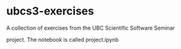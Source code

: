 # ubcs3-exercises
A collection of exercises from the UBC Scientific Software Seminar

project. The notebook is called project.ipynb

